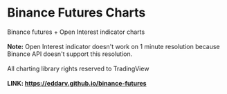 # Binance Futures Charts
Binance futures + Open Interest indicator charts<br><br>
<b>Note:</b> Open Interest indicator doesn't work on 1 minute resolution because Binance API doesn't support this resolution.<br><br>
All charting library rights reserved to TradingView<br><br>
<b>LINK:<b> https://eddarv.github.io/binance-futures

